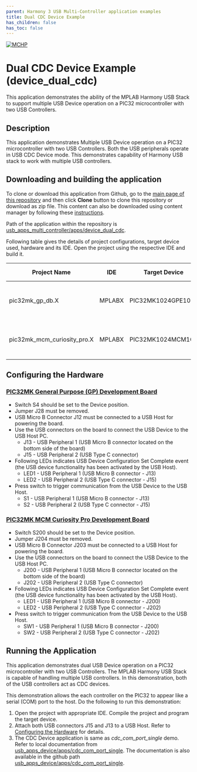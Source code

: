 ```yaml
---
parent: Harmony 3 USB Multi-Controller application examples
title: Dual CDC Device Example
has_children: false
has_toc: false
---
```


[![MCHP](https://www.microchip.com/ResourcePackages/Microchip/assets/dist/images/logo.png)](https://www.microchip.com)

# Dual CDC Device Example (device_dual_cdc)

This application demonstrates the ability of the MPLAB Harmony USB Stack to support multiple USB Device operation on a PIC32 microcontroller with two USB Controllers.  

## Description

This application demonstrates Multiple USB Device operation on a PIC32 microcontroller with two USB Controllers. Both the USB peripherals operate in USB CDC Device mode. This demonstrates capability of Harmony USB stack to work with multiple USB controllers.

## Downloading and building the application

To clone or download this application from Github, go to the [main page of this repository](https://github.com/Microchip-MPLAB-Harmony/usb_apps_multi_controller) and then click **Clone** button to clone this repository or download as zip file.
This content can also be downloaded using content manager by following these [instructions](https://github.com/Microchip-MPLAB-Harmony/contentmanager/wiki).

Path of the application within the repository is [usb_apps_multi_controller/apps/device_dual_cdc](https://github.com/Microchip-MPLAB-Harmony/usb_apps_multi_controller/tree/master/apps/device_dual_cdc).

Following table gives the details of project configurations, target device used, hardware and its IDE. Open the project using the respective IDE and build it. 

| Project Name                    | IDE    | Target Device       | Hardware / Configuration                                                   |
| ------------------------------- | ------ | ------------------- | -------------------------------------------------------------------------- |
| pic32mk_gp_db.X                 | MPLABX | PIC32MK1024GPE100   | [PIC32MK General Purpose (GP) Development Board](#config_12)               |
| pic32mk_mcm_curiosity_pro.X     | MPLABX | PIC32MK1024MCM100   | [PIC32MK MCM Curiosity Pro Development Board](#config_18)|

## <a name="config_title"></a> Configuring the Hardware

### <a name="config_12"></a> [PIC32MK General Purpose (GP) Development Board](https://www.microchip.com/developmenttools/ProductDetails/dm320106)

- Switch S4 should be set to the Device position.
- Jumper J28 must be removed.
- USB Micro B Connector J12 must be connected to a USB Host for powering the board.
- Use the USB connectors on the board to connect the USB Device to the USB Host PC.
    - J13 - USB Peripheral 1 (USB Micro B connector located on the bottom side of the board)
    - J15 - USB Peripheral 2 (USB Type C connector)
- Following LEDs indicates USB Device Configuration Set Complete event (the USB device functionality has been activated by the USB Host).
    - LED1 - USB Peripheral 1 (USB Micro B connector - J13)
    - LED2 - USB Peripheral 2 (USB Type C connector - J15)
- Press switch to trigger communication from the USB Device to the USB Host.
    - S1 - USB Peripheral 1 (USB Micro B connector - J13)
    - S2 - USB Peripheral 2 (USB Type C connector - J15)

### <a name="config_18"></a> [PIC32MK MCM Curiosity Pro Development Board](https://www.microchip.com/Developmenttools/ProductDetails/EV31E34A)

- Switch S200 should be set to the Device position.
- Jumper J204 must be removed.
- USB Micro B Connector J203 must be connected to a USB Host for powering the board.
- Use the USB connectors on the board to connect the USB Device to the USB Host PC.
    - J200 - USB Peripheral 1 (USB Micro B connector located on the bottom side of the board)
    - J202 - USB Peripheral 2 (USB Type C connector)
- Following LEDs indicates USB Device Configuration Set Complete event (the USB device functionality has been activated by the USB Host).
    - LED1 - USB Peripheral 1 (USB Micro B connector - J200)
    - LED2 - USB Peripheral 2 (USB Type C connector - J202)
- Press switch to trigger communication from the USB Device to the USB Host.
    - SW1 - USB Peripheral 1 (USB Micro B connector - J200)
    - SW2 - USB Peripheral 2 (USB Type C connector - J202)

## Running the Application

This application demonstrates dual USB Device operation on a PIC32 microcontroller with two USB Controllers. The MPLAB Harmony USB Stack is capable of handling multiple USB controllers. In this demonstration, both of the USB controllers act as CDC devices. 

This demonstration allows the each controller on the PIC32 to appear like a serial (COM) port to the host. Do the following to run this demonstration:

1. Open the project with appropriate IDE. Compile the project and program the target device.
1. Attach both USB connectors J15 and J13 to a USB Host. Refer to [Configuring the Hardware](#config_title) for details.
1. The CDC Device application is same as *cdc_com_port_single* demo. Refer to local documentation from [usb_apps_device/apps/cdc_com_port_single](..\..\apps\cdc_com_port_single\readme.md). The documentation is also available in the github path [usb_apps_device/apps/cdc_com_port_single](https://github.com/Microchip-MPLAB-Harmony/usb_apps_device/apps/cdc_com_port_single).
